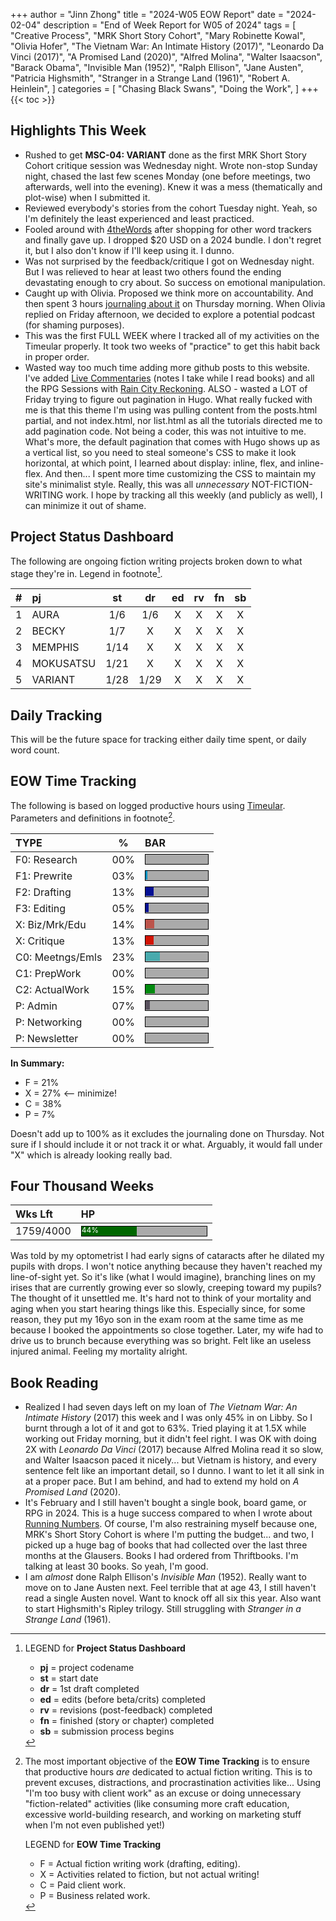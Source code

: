 +++
author = "Jinn Zhong"
title = "2024-W05 EOW Report"
date = "2024-02-04"
description = "End of Week Report for W05 of 2024"
tags = [
    "Creative Process",
    "MRK Short Story Cohort",
    "Mary Robinette Kowal",
    "Olivia Hofer",
    "The Vietnam War: An Intimate History (2017)",
    "Leonardo Da Vinci (2017)",
    "A Promised Land (2020)",
    "Alfred Molina",
    "Walter Isaacson",
    "Barack Obama",
    "Invisible Man (1952)",
    "Ralph Ellison",
    "Jane Austen",
    "Patricia Highsmith",
    "Stranger in a Strange Land (1961)",
    "Robert A. Heinlein",
]
categories = [
    "Chasing Black Swans",
    "Doing the Work",
]
+++
{{< toc >}}

## Highlights This Week

* Rushed to get **MSC-04: VARIANT** done as the first MRK Short Story Cohort critique session was Wednesday night. Wrote non-stop Sunday night, chased the last few scenes Monday (one before meetings, two afterwards, well into the evening). Knew it was a mess (thematically and plot-wise) when I submitted it.
* Reviewed everybody's stories from the cohort Tuesday night. Yeah, so I'm definitely the least experienced and least practiced.
* Fooled around with [4theWords](http://4thewords.com) after shopping for other word trackers and finally gave up. I dropped $20 USD on a 2024 bundle. I don't regret it, but I also don't know if I'll keep using it. I dunno.
* Was not surprised by the feedback/critique I got on Wednesday night. But I was relieved to hear at least two others found the ending devastating enough to cry about. So success on emotional manipulation.
* Caught up with Olivia. Proposed we think more on accountability. And then spent 3 hours [journaling about it](https://journal.jinnzhong.com/accountability-systems/) on Thursday morning. When Olivia replied on Friday afternoon, we decided to explore a potential podcast (for shaming purposes).
* This was the first FULL WEEK where I tracked all of my activities on the Timeular properly. It took two weeks of "practice" to get this habit back in proper order.
* Wasted way too much time adding more github posts to this website. I've added [Live Commentaries](https://journal.jinnzhong.com/categories/live-commentary/) (notes I take while I read books) and all the RPG Sessions with [Rain City Reckoning](https://journal.jinnzhong.com/tags/rain-city-reckoning/). ALSO - wasted a LOT of Friday trying to figure out pagination in Hugo. What really fucked with me is that this theme I'm using was pulling content from the posts.html partial, and not index.html, nor list.html as all the tutorials directed me to add pagination code. Not being a coder, this was not intuitive to me. What's more, the default pagination that comes with Hugo shows up as a vertical list, so you need to steal someone's CSS to make it look horizontal, at which point, I learned about display: inline, flex, and inline-flex. And then... I spent more time customizing the CSS to maintain my site's minimalist style. Really, this was all _unnecessary_ NOT-FICTION-WRITING work. I hope by tracking all this weekly (and publicly as well), I can minimize it out of shame.

## Project Status Dashboard

The following are ongoing fiction writing projects broken down to what stage they're in. Legend in footnote[^1].

| # | pj | st | dr | ed | rv | fn | sb |
| :---: | :--- | :---: | :---: | :---: |  :---: |  :---: | :---: |
| 1 | AURA | 1/6 | 1/6 | X | X | X | X |
| 2 | BECKY | 1/7 | X | X | X | X | X |
| 3 | MEMPHIS | 1/14 | X | X | X | X | X |
| 4 | MOKUSATSU | 1/21 | X | X | X | X | X |
| 5 | VARIANT | 1/28 | 1/29 | X | X | X | X | X |

## Daily Tracking

This will be the future space for tracking either daily time spent, or daily word count.

## EOW Time Tracking

The following is based on logged productive hours using [Timeular](https://timeular.com/?linkId=lp_182779&sourceId=colin-yj-chung&tenantId=timeular). Parameters and definitions in footnote[^2].

| TYPE | % | BAR |
| :--- | :---: | :--- |
| F0: Research | 00% | <div style="width:100px;height:15px;background:#AAAAAA;border:1.3px solid #000000;"><div style="width:00%;height:14px;background:#0492C2;font-size:12px; color:white; line-height:12px;"></div></div> |
| F1: Prewrite | 03% | <div style="width:100px;height:15px;background:#AAAAAA;border:1.3px solid #000000;"><div style="width:03%;height:14px;background:#0492C2;font-size:12px; color:white; line-height:12px;"></div></div> |
| F2: Drafting | 13% | <div style="width:100px;height:15px;background:#AAAAAA;border:1.3px solid #000000;"><div style="width:13%;height:14px;background:#051094;font-size:12px; color:white; line-height:12px;"></div></div> |
| F3: Editing | 05% | <div style="width:100px;height:15px;background:#AAAAAA;border:1.3px solid #000000;"><div style="width:05%;height:14px;background:#051094;font-size:12px; color:white; line-height:12px;"></div></div> |
| X: Biz/Mrk/Edu | 14% | <div style="width:100px;height:15px;background:#AAAAAA;border:1.3px solid #000000;"><div style="width:14%;height:14px;background:#BC544B;font-size:12px; color:white; line-height:12px;"></div></div> |
| X: Critique | 13% | <div style="width:100px;height:15px;background:#AAAAAA;border:1.3px solid #000000;"><div style="width:13%;height:14px;background:#D21404;font-size:12px; color:white; line-height:12px;"></div></div> |
| C0: Meetngs/Emls | 23% |<div style="width:100px;height:15px;background:#AAAAAA;border:1.3px solid #000000;"><div style="width:23%;height:14px;background:#48AAAD;font-size:12px; color:white; line-height:12px;"></div></div> |
| C1: PrepWork | 00% | <div style="width:100px;height:15px;background:#AAAAAA;border:1.3px solid #000000;"><div style="width:00%;height:14px;background:#028A0F;font-size:12px; color:white; line-height:12px;"></div></div> |
| C2: ActualWork | 15% | <div style="width:100px;height:15px;background:#AAAAAA;border:1.3px solid #000000;"><div style="width:15%;height:14px;background:#028A0F;font-size:12px; color:white; line-height:12px;"></div></div> |
| P: Admin | 07% | <div style="width:100px;height:15px;background:#AAAAAA;border:1.3px solid #000000;"><div style="width:07%;height:14px;background:#59515e;font-size:12px; color:white; line-height:12px;"></div></div> |
| P: Networking | 00% | <div style="width:100px;height:15px;background:#AAAAAA;border:1.3px solid #000000;"><div style="width:00%;height:14px;background:#59515e;font-size:12px; color:white; line-height:12px;"></div></div> |
| P: Newsletter | 00% | <div style="width:100px;height:15px;background:#AAAAAA;border:1.3px solid #000000;"><div style="width:00%;height:14px;background:#59515e;font-size:12px; color:white; line-height:12px;"></div></div> |

**In Summary:**
* F = 21%
* X = 27% <-- minimize!
* C = 38%
* P = 7%

Doesn't add up to 100% as it excludes the journaling done on Thursday. Not sure if I should include it or not track it or what. Arguably, it would fall under "X" which is already looking really bad.

## Four Thousand Weeks

| Wks Lft | HP |
| :--- | :--- |
| 1759/4000 | <div style="width:200px;height:15px;background:#AAAAAA;border:1.3px solid #000000;"><div style="width:44%;height:15px;background:#006600;font-size:12px; color:white; line-height:12px;">44%</div></div> |

Was told by my optometrist I had early signs of cataracts after he dilated my pupils with drops. I won't notice anything because they haven't reached my line-of-sight yet. So it's like (what I would imagine), branching lines on my irises that are currently growing ever so slowly, creeping toward my pupils? The thought of it unsettled me. It's hard not to think of your mortality and aging when you start hearing things like this. Especially since, for some reason, they put my 16yo son in the exam room at the same time as me because I booked the appointments so close together. Later, my wife had to drive us to brunch because everything was so bright. Felt like an useless injured animal. Feeling my mortality alright.

## Book Reading

* Realized I had seven days left on my loan of _The Vietnam War: An Intimate History_ (2017) this week and I was only 45% in on Libby. So I burnt through a lot of it and got to 63%. Tried playing it at 1.5X while working out Friday morning, but it didn't feel right. I was OK with doing 2X with _Leonardo Da Vinci_ (2017) because Alfred Molina read it so slow, and Walter Isaacson paced it nicely... but Vietnam is history, and every sentence felt like an important detail, so I dunno. I want to let it all sink in at a proper pace. But I am behind, and had to extend my hold on _A Promised Land_ (2020).
* It's February and I still haven't bought a single book, board game, or RPG in 2024. This is a huge success compared to when I wrote about [Running Numbers](https://journal.jinnzhong.com/running-numbers/). Of course, I'm also restraining myself because one, MRK's Short Story Cohort is where I'm putting the budget... and two, I picked up a huge bag of books that had collected over the last three months at the Glausers. Books I had ordered from Thriftbooks. I'm talking at least 30 books. So yeah, I'm good.
* I am _almost_ done Ralph Ellison's _Invisible Man_ (1952). Really want to move on to Jane Austen next. Feel terrible that at age 43, I still haven't read a single Austen novel. Want to knock off all six this year. Also want to start Highsmith's Ripley trilogy. Still struggling with _Stranger in a Strange Land_ (1961).

[^1]: LEGEND for **Project Status Dashboard**

    * **pj** = project codename
    * **st** = start date
    * **dr** = 1st draft completed
    * **ed** = edits (before beta/crits) completed
    * **rv** = revisions (post-feedback) completed
    * **fn** = finished (story or chapter) completed
    * **sb** = submission process begins

[^2]: The most important objective of the **EOW Time Tracking** is to ensure that productive hours _are_ dedicated to actual fiction writing. This is to prevent excuses, distractions, and procrastination activities like... Using "I'm too busy with client work" as an excuse or doing unnecessary "fiction-related" activities (like consuming more craft education, excessive world-building research, and working on marketing stuff when I'm not even published yet!)
    
    LEGEND for **EOW Time Tracking**
    * F = Actual fiction writing work (drafting, editing).
    * X = Activities related to fiction, but not actual writing!
    * C = Paid client work.
    * P = Business related work.


